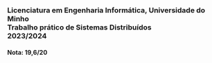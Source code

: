 <h3>Licenciatura em Engenharia Informática, Universidade do Minho <br> Trabalho prático de Sistemas Distribuídos <br> 2023/2024 </h3>

<h4><b>Nota:</b> 19,6/20</h4>
